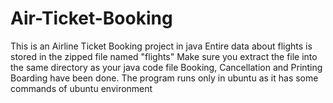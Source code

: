 # Air-Ticket-Booking
This is an Airline Ticket Booking project in java
Entire data about flights is stored in the zipped file named "flights"
Make sure you extract the file into the same directory as your java code file
Booking, Cancellation and Printing Boarding have been done.
The program runs only in ubuntu as it has some commands of ubuntu environment

